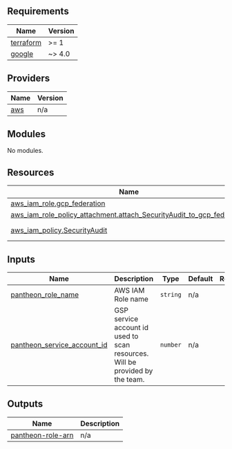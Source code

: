 <!-- BEGIN_TF_DOCS -->
## Requirements

| Name | Version |
|------|---------|
| <a name="requirement_terraform"></a> [terraform](#requirement\_terraform) | >= 1 |
| <a name="requirement_google"></a> [google](#requirement\_google) | ~> 4.0 |

## Providers

| Name | Version |
|------|---------|
| <a name="provider_aws"></a> [aws](#provider\_aws) | n/a |

## Modules

No modules.

## Resources

| Name | Type |
|------|------|
| [aws_iam_role.gcp_federation](https://registry.terraform.io/providers/hashicorp/aws/latest/docs/resources/iam_role) | resource |
| [aws_iam_role_policy_attachment.attach_SecurityAudit_to_gcp_federation](https://registry.terraform.io/providers/hashicorp/aws/latest/docs/resources/iam_role_policy_attachment) | resource |
| [aws_iam_policy.SecurityAudit](https://registry.terraform.io/providers/hashicorp/aws/latest/docs/data-sources/iam_policy) | data source |

## Inputs

| Name | Description | Type | Default | Required |
|------|-------------|------|---------|:--------:|
| <a name="input_pantheon_role_name"></a> [pantheon\_role\_name](#input\_pantheon\_role\_name) | AWS IAM Role name | `string` | n/a | yes |
| <a name="input_pantheon_service_account_id"></a> [pantheon\_service\_account\_id](#input\_pantheon\_service\_account\_id) | GSP service account id used to scan resources. Will be provided by the team. | `number` | n/a | yes |

## Outputs

| Name | Description |
|------|-------------|
| <a name="output_pantheon-role-arn"></a> [pantheon-role-arn](#output\_pantheon-role-arn) | n/a |
<!-- END_TF_DOCS -->